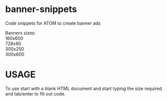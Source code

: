 # banner-snippets
Code snippets for ATOM to create banner ads

Banners sizes: <br>
160x600 <br>
728x90<br>
300x250<br>
300x600

# USAGE
To use start with a blank HTML document and start typing the size required and tab/enter to fill out code.
